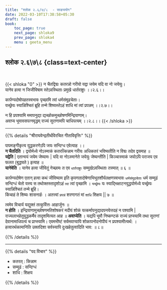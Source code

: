```yaml
---
title: "श्लोक २.६/७/८  - साङ्ययोग"
date: 2022-03-10T17:38:58+05:30
draft: false
book:
    toc_page: true
    next_page: shloka9
    prev_page: shloka4
    menu : geeta_menu
---
```


## श्लोक २.६\७\८ {class=text-center}

<br/>

{{< shloka  "0"  >}}
न चैतद्विद्मः कतरन्नो गरीयो
यद्वा जयेम यदि वा नो जयेयुः।    
यानेव हत्वा न जिजीविषाम
स्तेऽवस्थिताः प्रमुखे धार्तराष्ट्राः ।।२.६।।  

कार्पण्यदोषोपहतस्वभावः
पृच्छामि त्वां धर्मसंमूढचेताः।  
यच्छ्रेयः स्यान्निश्चितं ब्रूहि तन्मे
शिष्यस्तेऽहं शाधि मां त्वां प्रपन्नम्  ।।२.७।।

न हि प्रपश्यामि ममापनुद्या
द्यच्छोकमुच्छोषणमिन्द्रियाणाम्।  
अवाप्य भूमावसपत्नमृद्धम्
राज्यं सुराणामपि चाधिपत्यम्  ।।२.८।।
{{< /shloka >}}


---

{{% details "श्रीराघवेन्द्रतीर्थविरचित गीताविवृत्तिः" %}}

पापमङ्गीकृत्य युद्धकरणेऽपि जयः सन्दिग्ध एवेत्याह ।।  
**न चैतदिति** । द्वयोर्मध्ये नोऽस्माकं कतरत्किन्नाम गरीयः अधिकतरं भविष्यतीति न विद्मः
तदेव द्वयमाह ॥  
**यद्वेति** | एतान्वयं जयेम जेष्यामः | यदि वा नोऽस्मानेते जयेयुः जेष्यन्तीति | किञ्चास्माकं जयोऽपि पराजय एव फलत (बुद्ध्यते ) इत्याह ॥  
**यानेवेति** । यानेव हत्वा जीवितुं नेच्छामः त एव `धार्तराष्ट्राः` सम्मुखेऽवस्थिताः तस्मात्‌ ॥ ६ ॥   

कार्पण्यदोषेण एतान्‌ हत्वा कथं जीविष्याम  इति कृपणतादोषेणाभिभूतशौर्यलक्षणस्वभावः `धर्मसंमूढचेताः` धर्म सम्मूढं सन्दिग्धं चेतो यस्य स तथोक्तस्तादृशोऽहं  `त्वा` त्वां पृच्छामि । `यच्छ्रेयः` यः स्याद्भिक्षाटनयुद्धयोर्मध्ये यच्छ्रेयः स्यान्निश्चितं तन्मे ब्रूहि।   
किंचाहं ते शिष्यः शासनार्हः । अतत्त्वां `प्रपन्नं` शरणागतं मां `शाधि` शिक्षय || ७ ॥   

त्वमेव विचार्य यद्युक्तं तत्कुर्वित्तः आहार्जुनः ॥  
**न होति** । इन्द्रियाणामुच्छोषणमतिशोषकरं मदीयं शोकं यत्कर्मापनुद्यादपनयेत्तदहं न पश्यामि |राज्यलाभहेतुयुद्धकर्मैव तादृशमित्यत आह ॥ 
**अवाप्येति** । यद्यपि भूमौ निष्कण्टकं राज्यं प्राप्स्यामि तथा सुराणां देवानामाधिपत्यं च प्राप्स्यामि।  एवमभीष्टं सर्वमवाप्यापि शोकापनोदनोपीयं न प्रपश्यामीत्यर्थ: ।
हत्वारर्थकामानिति उक्तदिशा सर्वस्यापि दुःखहेतुत्वादिति भाव: ॥ ८॥

{{% /details %}}


---

{{% details "पद विचार" %}}

- कतरत् : किन्नाम
- सम्मूढं : सन्दिग्धं
- शाधि : शिक्षय

{{% /details %}}
